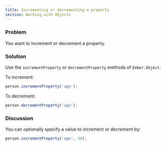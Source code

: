 ```yaml
---
title: Incrementing or decrementing a property
section: Working with Objects
---
```

### Problem
You want to increment or decrement a property.

### Solution
Use the `incrementProperty` or `decrementProperty` methods of `Ember.Object`.

To increment:

```javascript
person.incrementProperty('age');
```

To decrement:

```javascript
person.decrementProperty('age');
```

### Discussion
You can optionally specify a value to increment or decrement by:

```javascript
person.incrementProperty('age', 10);
```

<!---#### Example

<a class="jsbin-embed" href="http://jsbin.com/huxojisaha/1/edit?live">JS Bin</a>-->

